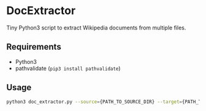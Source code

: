 # DocExtractor

Tiny Python3 script to extract Wikipedia documents from multiple files.

## Requirements

* Python3
* pathvalidate (```pip3 install pathvalidate```)

## Usage

```sh
python3 doc_extractor.py --source={PATH_TO_SOURCE_DIR} --target={PATH_TO_TARGET_DIR} --extension={FILE_EXTENSION=article}
```